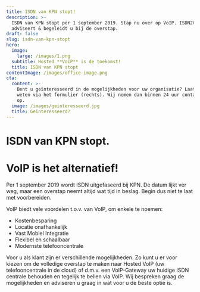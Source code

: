 ```yaml
---
title: ISDN van KPN stopt!
description: >-
  ISDN van KPN stopt per 1 september 2019. Stap nu over op VoIP. ISDN2VoIP
  adviseert & begeleidt u bij de overstap.
draft: false
slug: isdn-van-kpn-stopt
hero:
  image:
    large: /images/1.png
  subtitle: Hosted **VoIP** is de toekomst!
  title: ISDN van KPN stopt
contentImage: /images/office-image.png
cta:
  content: >-
    Bent u geïnteresseerd in de mogelijkheden voor uw organisatie? Laat het ons
    weten via het formulier (rechts). Wij nemen dan binnen 24 uur contact met u
    op.
  image: /images/geinteresseerd.jpg
  title: Geïnteresseerd?
---
```

# ISDN van KPN stopt.

# VoIP is het alternatief!

Per 1 september 2019 wordt ISDN uitgefaseerd bij KPN. De datum lijkt ver weg, maar een overstap neemt altijd wat tijd in beslag. Begin dus niet te laat met voorbereiden.

VoIP biedt vele voordelen t.o.v. van VoIP, om enkele te noemen:

* Kostenbesparing
* Locatie onafhankelijk
* Vast Mobiel Integratie
* Flexibel en schaalbaar
* Modernste telefooncentrale

Voor u als klant zijn er verschillende mogelijkheden. Zo kunt u er voor kiezen om de volledige overstap te maken naar Hosted VoIP (uw telefooncentrale in de cloud) of d.m.v. een VoIP-Gateway uw huidige ISDN centrale behouden en tegelijk te bellen via VoIP. Wij bespreken graag de mogelijkheden en adviseren u graag in wat voor u de beste optie is.
